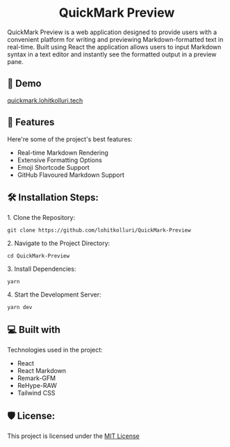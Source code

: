 <h1 align="center" id="title">QuickMark Preview</h1>

<p id="description">QuickMark Preview is a web application designed to provide users with a convenient platform for writing and previewing Markdown-formatted text in real-time. Built using React the application allows users to input Markdown syntax in a text editor and instantly see the formatted output in a preview pane.</p>

<h2>🚀 Demo</h2>

[quickmark.lohitkolluri.tech](quickmark.lohitkolluri.tech)

  
  
<h2>🧐 Features</h2>

Here're some of the project's best features:

*   Real-time Markdown Rendering
*   Extensive Formatting Options
*   Emoji Shortcode Support
*   GitHub Flavoured Markdown Support

<h2>🛠️ Installation Steps:</h2>

<p>1. Clone the Repository:</p>

```
git clone https://github.com/lohitkolluri/QuickMark-Preview
```

<p>2. Navigate to the Project Directory:</p>

```
cd QuickMark-Preview
```

<p>3. Install Dependencies:</p>

```
yarn
```

<p>4. Start the Development Server:</p>

```
yarn dev
```

  
  
<h2>💻 Built with</h2>

Technologies used in the project:

*   React
*   React Markdown
*   Remark-GFM
*   ReHype-RAW
*   Tailwind CSS

<h2>🛡️ License:</h2>

This project is licensed under the [MIT License](LICENSE)